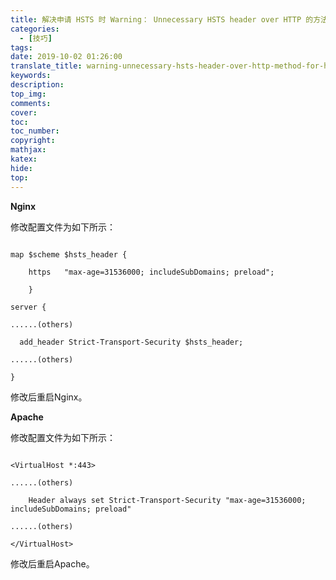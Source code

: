 ```yaml
---
title: 解决申请 HSTS 时 Warning： Unnecessary HSTS header over HTTP 的方法
categories:
  - [技巧]
tags:
date: 2019-10-02 01:26:00
translate_title: warning-unnecessary-hsts-header-over-http-method-for-hsts-application
keywords:
description:
top_img: 
comments:
cover: 
toc:
toc_number:
copyright:
mathjax:
katex:
hide:
top:
---
```

**Nginx**

修改配置文件为如下所示：

```

map $scheme $hsts_header {

    https   "max-age=31536000; includeSubDomains; preload";

    }

server {

......(others)

  add_header Strict-Transport-Security $hsts_header;

......(others)

}

```

修改后重启Nginx。



**Apache**

修改配置文件为如下所示：

```

<VirtualHost *:443>

......(others)

    Header always set Strict-Transport-Security "max-age=31536000; includeSubDomains; preload"

......(others)

</VirtualHost>

```

修改后重启Apache。